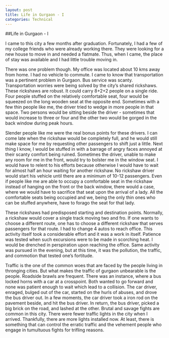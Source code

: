 ```yaml
---
layout: post
title: Life in Gurgaon - I
categories: Technical
---
```


##Life in Gurgaon - I

I came to this city a few months after graduation. Fortunately, I had a few of my college friends who were already working there. They were looking for a new house to move in and needed a flatmate. Thus, when I came, the place of stay was available and I had little trouble moving in.

There was one problem though. My office was located about 10 kms away from home. I had no vehicle to commute. I came to know that transportation was a pertinent problem in Gurgaon. Bus service was scanty. Transportation worries were being solved by the city’s shared rickshaws. These rickshaws are robust. It could carry 8+2+2 people on a single ride. Four people stuffed on the relatively comfortable seat, four would be squeezed on the long wooden seat at the opposite end. Sometimes with a few thin people like me, the driver tried to wedge in more people in that space. Two persons would be sitting beside the driver - sometimes that would increase to three or four and the other two would be gorged in the back window during peak hours.

Slender people like me were the real bonus points for these drivers. I can come late when the rickshaw would be completely full, and he would still make space for me by requesting other passengers to shift just a little. Next thing I know, I would be stuffed in with a barrage of angry faces annoyed at their scanty comfort being ruined. Sometimes the driver, unable to make any room for me in the front, would try to bolster me in the window seat. I would have to relent to his efforts because otherwise I would have to wait for almost half an hour waiting for another rickshaw. No rickshaw driver would start his vehicle until there are a minimum of 10-12 passengers. Even if people like me are able to occupy a comfortable seat in the rickshaw instead of hanging on the front or the back window, there would a case, where we would have to sacrifice that seat upon the arrival of a lady. All the comfortable seats being occupied and we, being the only thin ones who can be stuffed anywhere, have to forago the seat for that lady.

These rickshaws had predisposed starting and destination points. Normally, a rickshaw would cover a single track moving two and fro. If one wants to choose a different route, one has to choose a different rickshaw that serves passengers for that route. I had to change 4 autos to reach office. This activity itself took a considerable effort and it was a work in itself. Patience was tested when such excursions were to be made in scorching heat. I would be drenched in perspiration upon reaching the office. Same activity was pursued in the evening, but at this time, it was the pollution, the traffic, and commotion that tested one’s fortitude.

Traffic is the one of the common woes that are faced by the people living in thronging cities. But what makes the traffic of gurgaon unbearable is the people. Roadside brawls are frequent.  There was an instance, where a bus locked horns with a car at a crosspoint. Both wanted to go forward and none was patient enough to wait which lead to a collision. The car driver, enraged, bulged out of the car, started on the hurls of abuses, and drove the bus driver out. In a few moments, the car driver took a iron rod on the pavement beside, and hit the bus driver. In return, the bus driver, picked a big brick on the road, and lashed at the other.  Brutal and savage fights are common in this city. There were fewer traffic lights in the city when I arrived.  Thankfully, there are more lights installed now. At least, there is something that can control the erratic traffic and the vehement people who engage in tumultuous fights for trifling reasons.